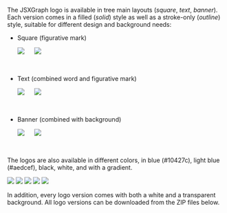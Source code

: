 The JSXGraph logo is available in tree main layouts (_square_, _text_, _banner_).
Each version comes in a filled (_solid_) style as well as a stroke-only (_outline_) style, suitable for different design and background needs:

- Square (figurative mark)

  <img src="{{ relBase }}/media/logos/jsxgraph/png/screen/jsxgraph-logo_blue-square-solid.png" class="w-10 w-10-over-lg">&nbsp;&nbsp;&nbsp;&nbsp;&nbsp;
  <img src="{{ relBase }}/media/logos/jsxgraph/png/screen/jsxgraph-logo_blue-square-outline.png" class="w-10 w-10-over-lg">

  &nbsp;

- Text (combined word and figurative mark)

  <img src="{{ relBase }}/media/logos/jsxgraph/png/screen/jsxgraph-logo_blue-text-solid.png" class="w-30 w-25-over-lg">&nbsp;&nbsp;&nbsp;&nbsp;&nbsp;
  <img src="{{ relBase }}/media/logos/jsxgraph/png/screen/jsxgraph-logo_blue-text-outline.png" class="w-30 w-25-over-lg">

  &nbsp;

- Banner (combined with background)

  <img src="{{ relBase }}/media/logos/jsxgraph/png/screen/jsxgraph-logo_blue-banner-solid-text-solid.png" class="w-30 w-25-over-lg">&nbsp;&nbsp;&nbsp;&nbsp;&nbsp;
  <img src="{{ relBase }}/media/logos/jsxgraph/png/screen/jsxgraph-logo_blue-banner-outline-text-outline.png" class="w-30 w-25-over-lg">

  &nbsp;

The logos are also available in different colors, in blue (#10427c), light blue (#aedcef), black, white, and with a gradient.

<img src="{{ relBase }}/media/logos/jsxgraph/png/screen/jsxgraph-logo_blue-square-solid.png" class="w-10 w-10-over-lg">
<img src="{{ relBase }}/media/logos/jsxgraph/png/screen/jsxgraph-logo_light-square-solid.png" class="w-10 w-10-over-lg">
<img src="{{ relBase }}/media/logos/jsxgraph/png/screen/jsxgraph-logo_black-square-solid.png" class="w-10 w-10-over-lg">
<img src="{{ relBase }}/media/logos/jsxgraph/png/screen/jsxgraph-logo_white-square-solid.png" class="w-10 w-10-over-lg bg-light">
<img src="{{ relBase }}/media/logos/jsxgraph/png/screen/jsxgraph-logo_gradient-square-solid.png" class="w-10 w-10-over-lg">

In addition, every logo version comes with both a white and a transparent background.
All logo versions can be downloaded from the ZIP files below.
